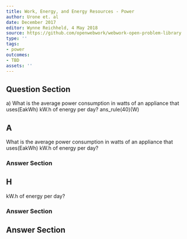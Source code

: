 ```yaml
---
title: Work, Energy, and Energy Resources - Power
author: Urone et. al
date: December 2017
editor: Wynne Reichheld, 4 May 2018
source: https://github.com/openwebwork/webwork-open-problem-library
type: ''
tags:
- power
outcomes:
- TBD
assets: ''
---
```


## Question Section 

a) What is the average power consumption in watts of an appliance that uses(EakWh) kW.h of energy per day? 
ans_rule(40)(W)
## A
What is the average power consumption in watts of an appliance that uses(EakWh) kW.h of energy per day? 
### Answer Section
## H
kW.h of energy per day? 
### Answer Section


## Answer Section

